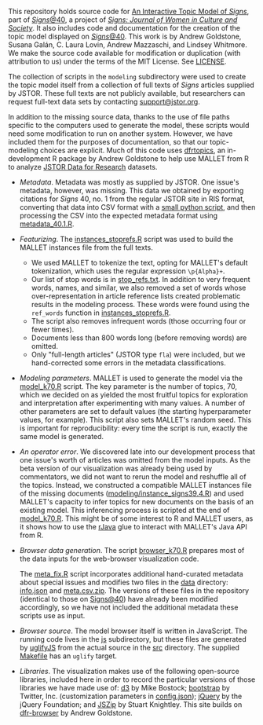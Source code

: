 
This repository holds source code for [An Interactive Topic Model of *Signs*][s40], part of [*Signs*@40](http://signsat40.signsjournal.org), a project of [*Signs: Journal of Women in Culture and Society*](http://signsjournal.org). It also includes code and documentation for the creation of the topic model displayed on [*Signs*@40][s40]. This work is by Andrew Goldstone, Susana Galán, C. Laura Lovin, Andrew Mazzaschi, and Lindsey Whitmore. We make the source code available for modification or duplication (with attribution to us) under the terms of the MIT License. See [LICENSE](LICENSE).

The collection of scripts in the `modeling` subdirectory were used to create the topic model itself from a collection of full texts of *Signs* articles supplied by JSTOR. These full texts are not publicly available, but researchers can request full-text data sets by contacting <support@jstor.org>.

In addition to the missing source data, thanks to the use of file paths specific to the computers used to generate the model, these scripts would need some modification to run on another system. However, we have included them for the purposes of documentation, so that our topic-modeling choices are explicit. Much of this code uses [dfrtopics](http://github.com/agoldst/dfrtopics), an in-development R package by Andrew Goldstone to help use MALLET from R to analyze [JSTOR Data for Research][dfr] datasets.

- *Metadata*. Metadata was mostly as supplied by JSTOR. One issue's metadata, however, was missing. This data we obtained by exporting citations for *Signs* 40, no. 1 from the regular JSTOR site in RIS format, converting that data into CSV format with a [small python script](https://github.com/agoldst/mla14/blob/master/mlaib2014/aggregate_ris.py), and then processing the CSV into the expected metadata format using [metadata_40.1.R](modeling/metadata_40.1.R).

- *Featurizing*. The [instances_stoprefs.R][inst] script was used to build the MALLET instances file from the full texts.

    + We used MALLET to tokenize the text, opting for MALLET's default tokenization, which uses the regular expression `\p{Alpha}+`.
    + Our list of stop words is in [stop_refs.txt](modeling/stoplist/stop_refs.txt). In addition to very frequent words, names, and similar, we also removed a set of words whose over-representation in article reference lists created problematic results in the modeling process. These words were found using the `ref_words` function in [instances_stoprefs.R][inst].
    + The script also removes infrequent words (those occurring four or fewer times).
    + Documents less than 800 words long (before removing words) are omitted.
    + Only "full-length articles" (JSTOR type `fla`) were included, but we hand-corrected some errors in the metadata classifications.

- *Modeling parameters*. MALLET is used to generate the model via the [model_k70.R][model] script. The key parameter is the number of topics, 70, which we decided on as yielded the most fruitful topics for exploration and interpretation after experimenting with many values. A number of other parameters are set to default values (the starting hyperparameter values, for example). This script also sets MALLET's random seed. This is important for reproducibility: every time the script is run, exactly the same model is generated.

- *An operator error*. We discovered late into our development process that one issue's worth of articles was omitted from the model inputs. As the beta version of our visualization was already being used by commentators, we did not want to rerun the model and reshuffle all of the topics. Instead, we constructed a compatible MALLET instances file of the missing documents ([modeling/instance_signs39.4.R](modeling/instance_signs39.4.R)) and used MALLET's capacity to infer topics for new documents on the basis of an existing model. This inferencing process is scripted at the end of [model_k70.R][model]. This might be of some interest to R and MALLET users, as it shows how to use the [rJava](http://www.rforge.net/rJava/) glue to interact with MALLET's Java API from R.

- *Browser data generation*. The script [browser_k70.R](modeling/browser_k70.R) prepares most of the data inputs for the web-browser visualization code.

    The [meta_fix.R](modeling/meta_fix.R) script incorporates additional hand-curated metadata about special issues and modifies two files in the [data](data/) directory: [info.json](data/info.json) and [meta.csv.zip](data/meta.csv.zip). The versions of these files in the repository (identical to those on [Signs@40][s40]) have already been modified accordingly, so we have not included the additional metadata these scripts use as input.

- *Browser source*. The model browser itself is written in JavaScript. The running code lives in the [js](js/) subdirectory, but these files are generated by [uglifyJS](http://github.com/mishoo/UglifyJS2) from the actual source in the [src](src/) directory. The supplied [Makefile](Makefile) has an `uglify` target.

- *Libraries*. The visualization makes use of the following open-source libraries, included here in order to record the particular versions of those libraries we have made use of:
[d3](http://d3js.org) by Mike Bostock;
[bootstrap](http://getbootstrap.com/) by Twitter, Inc. (customization parameters in [config.json](config.json));
[jQuery](http://jquery.com) by the jQuery Foundation; and
[JSZip](http://stuk.github.io/jszip/) by Stuart Knightley.
This site builds on [dfr-browser](http://agoldst.github.io/dfr-browser/) by
Andrew Goldstone.

[s40]: http://signsat40.signsjournal.org/topic-model
[inst]: modeling/instances_stoprefs.R
[model]: modeling/model_k70.R
[dfr]: http://dfr.jstor.org
